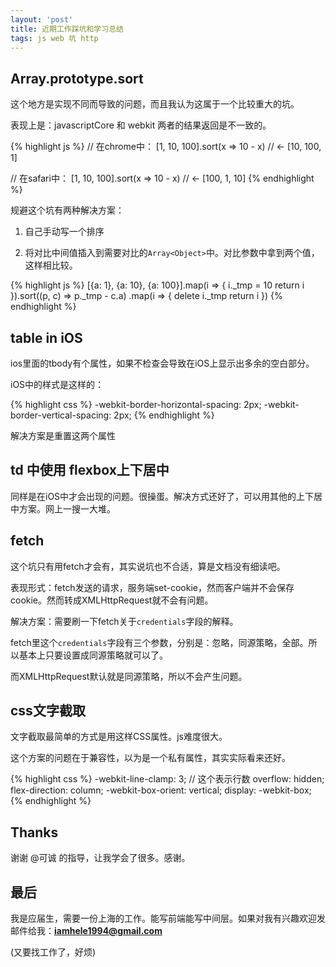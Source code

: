 ```yaml
---
layout: 'post'
title: 近期工作踩坑和学习总结
tags: js web 坑 http
---
```


## Array.prototype.sort

这个地方是实现不同而导致的问题，而且我认为这属于一个比较重大的坑。

表现上是：javascriptCore 和 webkit 两者的结果返回是不一致的。

{% highlight js %}
// 在chrome中：
[1, 10, 100].sort(x => 10 - x)
// <- [10, 100, 1]

// 在safari中：
[1, 10, 100].sort(x => 10 - x)
// <- [100, 1, 10]
{% endhighlight %}

规避这个坑有两种解决方案：

1. 自己手动写一个排序

2. 将对比中间值插入到需要对比的`Array<Object>`中。对比参数中拿到两个值，这样相比较。

{% highlight js %}
[{a: 1}, {a: 10}, {a: 100}].map(i => {
    i._tmp = 10
    return i
}).sort((p, c) => p._tmp - c.a)
.map(i => {
    delete i._tmp
    return i
})
{% endhighlight %}

## table in iOS

ios里面的tbody有个属性，如果不检查会导致在iOS上显示出多余的空白部分。

iOS中的样式是这样的：

{% highlight css %}
-webkit-border-horizontal-spacing: 2px;
-webkit-border-vertical-spacing: 2px;
{% endhighlight %}

解决方案是重置这两个属性

## td 中使用 flexbox上下居中

同样是在iOS中才会出现的问题。很操蛋。解决方式还好了，可以用其他的上下居中方案。网上一搜一大堆。

## fetch

这个坑只有用fetch才会有，其实说坑也不合适，算是文档没有细读吧。

表现形式：fetch发送的请求，服务端set-cookie，然而客户端并不会保存cookie。然而转成XMLHttpRequest就不会有问题。

解决方案：需要刷一下fetch关于`credentials`字段的解释。

fetch里这个`credentials`字段有三个参数，分别是：忽略，同源策略，全部。所以基本上只要设置成同源策略就可以了。

而XMLHttpRequest默认就是同源策略，所以不会产生问题。

## css文字截取

文字截取最简单的方式是用这样CSS属性。js难度很大。

这个方案的问题在于兼容性，以为是一个私有属性，其实实际看来还好。

{% highlight css %}
-webkit-line-clamp: 3; // 这个表示行数
overflow: hidden;
flex-direction: column;
-webkit-box-orient: vertical;
display: -webkit-box;
{% endhighlight %}

## Thanks

谢谢 @可诚 的指导，让我学会了很多。感谢。

## 最后

我是应届生，需要一份上海的工作。能写前端能写中间层。如果对我有兴趣欢迎发邮件给我：**iamhele1994@gmail.com**

(又要找工作了，好烦)

